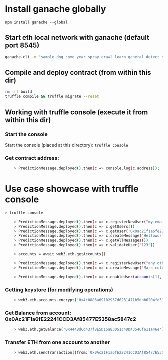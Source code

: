 # Install ganache globally
`npm install ganache --global`

## Start eth local network with ganache (default port 8545)
```bash
ganache-cli -m "sample dog come year spray crawl learn general detect silver jelly pilot"
```
## Compile and deploy contract (from within this dir)
```bash
rm -rf build
truffle compile && truffle migrate --reset
```

##  Working with truffle console (execute it from within this dir)

### Start the console
Start the console (placed at this directory): `truffle console`

### Get contract address:
```bash
    > PredictionMessage.deployed().then(c => console.log(c.address));
```

# Use case showcase with truffle console
```bash
> truffle console

    > PredictionMessage.deployed().then(c => c.registerNewUser("my.email@any-domain.com", "123"))
    > PredictionMessage.deployed().then(c => c.getUsers())
    > PredictionMessage.deployed().then(c => c.getUser('0x0ac21f1a6fe22241ccd3af85477e5358ac5847c2'))
    > PredictionMessage.deployed().then(c => c.createMessage("Helloworld!!!"))
    > PredictionMessage.deployed().then(c => c.getAllMessages())
    > PredictionMessage.deployed().then(c => c.validateUser('123'))

    > accounts = await web3.eth.getAccounts()

    > PredictionMessage.deployed().then(c => c.registerNewUser("any.other.email@any-domain.com", "123", {from: accounts[1]}))
    > PredictionMessage.deployed().then(c => c.createMessage("Mars colony in 2050", {from: accounts[1]}))

    > PredictionMessage.deployed().then(c => c.enableUser(accounts[1], {from: accounts[1]}))
```

### Getting keystore (for modifying operations)
```bash
    > web3.eth.accounts.encrypt('0x4c0883a69102937d6231471b5dbb6204fe5129617082792ae468d01a3f362318', 'myPassword');
```

### Get Balance from account: 0x0Ac21F1a6fE22241CCD3Af85477E5358ac5847c2
```bash
    > web3.eth.getBalance('0x444BdCd437f8E5D15a83051c4DD43546f611a46e');
```

### Transfer ETH from one account to another
```bash
    > web3.eth.sendTransaction({from:'0x0Ac21F1a6fE22241CCD3Af85477E5358ac5847c2', to:'0x444BdCd437f8E5D15a83051c4DD43546f611a46e', value:10000000000000000})
```
